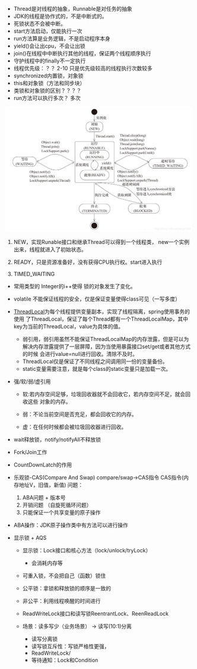 - Thread是对线程的抽象，Runnable是对任务的抽象
- JDK的线程是协作式的，不是中断式的。
- 死锁状态不会被中断。
- start方法启动，仅能执行一次
- run方法算是业务逻辑，不是启动程序本身
- yield()会让出cpu，不会让出锁
- join()在线程中中断执行其他的线程，保证两个线程顺序执行
- 守护线程中的finally不一定执行
- 线程优先级：？？ 2-10 只是优先级较高的线程执行次数较多
- synchronized内置锁，对象锁
- this和对象锁（方法和同步块）
- 类锁和对象锁的区别？？？？
- run方法可以执行多次？ 多次

![](./meta/threadstatetransform.jpeg)
1. NEW，实现Runable接口和继承Thread可以得到一个线程类，
    new一个实例出来，线程就进入了初始状态。

2. READY，只是资源准备好，没有获得CPU执行权。start进入执行

3. TIMED_WAITING

- 常用类型的 Integer的i++使得 锁的对象发生了变化。
- volatile 不能保证线程的安全，仅是保证变量使得class可见（一写多度）
- [ThreadLocal](https://www.bilibili.com/video/BV1N741127FH?p=12)为每个线程提供变量副本，实现了线程隔离，spring使用事务的使用
   了ThreadLocal，保证了每个Thread都有一个ThreadLocalMap，其中key为当前的ThreadLocal，value为具体的值。
    - 弱引用，弱引用虽然不能保证ThreadLocalMap的内存泄露，但是可以为解决内存泄露提供了一层屏障，因为当使用暴露接口set/get或者其他方式的时候
   会进行value=null进行回收。清除不及时。
    - ThreadLocal仅是保证了不同线程之间调用同一份的变量备份。
    - static变量需要注意，就是每个class的static变量只是加载一次。
   
- 强/软/弱/虚引用
    - 软:若内存空间足够，垃圾回收器就不会回收它，若内存空间不足，就会回收这些
        对象的内存。
    - 弱：不论当前空间是否充足，都会回收它的内存。
    
    - 虚：在任何时候都会被垃圾回收器进行回收。
    
- wait释放锁，notify/notifyAll不释放锁
 
- Fork/Join工作

- CountDownLatch的作用
 
- 乐观锁-CAS(Compare And Swap)
    compare/swap->CAS指令
    CAS指令(内存地址V，旧值，新值)
    问题：
    1. ABA问题 + 版本号
    2. 开销问题 （自旋死循环问题）
    3. 只能保证一个共享变量的原子操作 
    
- ABA操作：JDK原子操作类中有方法可以进行操作 

- 显示锁 + AQS
    - 显示锁：Lock接口和核心方法（lock/unlock/tryLock）
        - 会消耗内存等
    - 可重入锁，不会把自己（函数）锁住
    - 公平锁：拿锁和释放锁的顺序是一致的
    - 非公平：利用线程唤醒的时间进行
    - ReadWriteLock接口和读写锁ReentrantLock、ReenReadLock
    
    - 场景：读多写少（业务场景） -> 读写(10:1)分离
        - 读写分离锁 
        - 读写锁互斥性：写锁严格性更强，
        - ReadWriteLock/
        - 等待通知：Lock和Condition
 
 
 
 
 